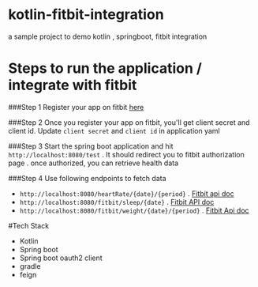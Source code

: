 # kotlin-fitbit-integration
a sample project to demo kotlin , springboot, fitbit integration 

# Steps to run the application / integrate with fitbit

###Step 1 
Register your app on fitbit [here](https://dev.fitbit.com/apps/new)

###Step 2
Once you register your app on fitbit, you'll get client secret and client id. Update `client secret` and `client id` in application yaml  

###Step 3
Start the spring boot application and hit `http://localhost:8080/test` . It should redirect you to fitbit authorization page . once authorized, you can retrieve health data

###Step 4
Use following endpoints to fetch data 
 - `http://localhost:8080/heartRate/{date}/{period}` . [Fitbit api doc](https://dev.fitbit.com/build/reference/web-api/heart-rate/)
 - `http://localhost:8080/fitbit/sleep/{date}` . [Fitbit API doc](https://dev.fitbit.com/build/reference/web-api/sleep/)
 - `http://localhost:8080/fitbit/weight/{date}/{period}` . [Fitbit Api doc](https://dev.fitbit.com/build/reference/web-api/body/)

#Tech Stack 
- Kotlin 
- Spring boot 
- Spring boot oauth2 client
- gradle 
- feign 
